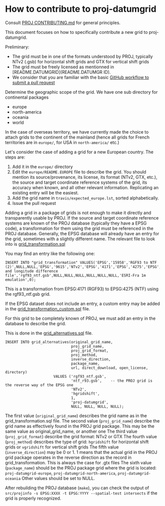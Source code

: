 # How to contribute to proj-datumgrid

Consult [PROJ CONTRIBUTING.md](https://github.com/OSGeo/proj.4/blob/master/CONTRIBUTING.md)
for general principles.

This document focuses on how to specifically contribute a new grid to proj-datumgrid.

Preliminary:
* The grid must be in one of the formats understood by PROJ, typically NTv2 (.gsb) for horizontal shift
grids and GTX for vertical shift grids
* The grid must be freely licensed as mentionned in [README.DATUMGRID](README.DATUMGR   ID).
* We consider that you are familiar with the basic [GitHub workflow to submit a pull request](https://help.github.com/en/articles/creating-a-pull-request)

Determine the geographic scope of the grid. We have one sub directory for
continental packages
- europe
- north-america
- oceania
- world

In the case of overseas territory, we have currently made the choice to attach grids
to the continent of the mainland (hence all grids for French territories are in `europe/`,
for USA in `north-america/` etc.)

Let's consider the case of adding a grid for a new European country.
The steps are:
1. Add it in the `europe/` directory
2. Edit the `europe/README.EUROPE` file to describe the grid. You should mention its
   source/provenance, its license, its format (NTv2, GTX, etc.), the source and
   target coordinate reference systems of the grid, its accuracy when known,
   and all other relevant information. Replicating an existing entry will be the
   easiest.
3. Add the grid name in `travis/expected_europe.lst`, sorted alphabetically.
4. Issue the pull request

Adding a grid in a package of grids is not enough to make it directly and transparently
usable by PROJ. If the source and target coordinate reference systems are known of
the PROJ database (typically they have a EPSG code), a transformation for them using
the grid must be referenced in the PROJ database. Generally, the EPSG database will
already have an entry for the grid, sometimes with a slightly different name.
The relevant file to look into is [grid_transformation.sql](https://github.com/OSGeo/proj.4/blob/master/data/sql/grid_transformation.sql)

You may find an entry like the following one:
```
INSERT INTO "grid_transformation" VALUES('EPSG','15958','RGF93 to NTF (2)',NULL,NULL,'EPSG','9615','NTv2','EPSG','4171','EPSG','4275','EPSG','3694',1.0,'EPSG','8656','Latitude and longitude difference file','rgf93_ntf.gsb',NULL,NULL,NULL,NULL,NULL,NULL,'ESRI-Fra 1m emulation',0);
```
This is a transformation from EPSG:4171 (RGF93) to EPSG:4275 (NTF) using the rgf93_ntf.gsb grid.

If the EPSG dataset does not include an entry, a custom entry may be added in the [grid_transformation_custom.sql](https://github.com/OSGeo/proj.4/blob/master/data/sql/grid_transformation_custom.sql) file.

For this grid to be completely known of PROJ, we must add an entry in the database to describe the grid.

This is done in the [grid_alternatives.sql](https://github.com/OSGeo/proj.4/blob/master/data/sql/grid_alternatives.sql) file.

```
INSERT INTO grid_alternatives(original_grid_name,
                              proj_grid_name,
                              proj_grid_format,
                              proj_method,
                              inverse_direction,
                              package_name,
                              url, direct_download, open_license, directory)
                      VALUES ('rgf93_ntf.gsb',
                              'ntf_r93.gsb',    -- the PROJ grid is the reverse way of the EPSG one
                              'NTv2',
                              'hgridshift',
                              1,
                              'proj-datumgrid',
                              NULL, NULL, NULL, NULL);
```
The first value (`original_grid_name`) describes the grid name as in the grid_transformation.sql file.
The second value (`proj_grid_name`) describe the grid name as effectively found in the PROJ grid package. This may be the same value as original_grid_name, or another one
The third value (`proj_grid_format`) describe the grid format: NTv2 or GTX
The fourth value (`proj_method`) describes the type of grid: `hgridshift` for horizontal shift grids or `vgridshift` for vertical shift grids
The fifth value (`inverse_direction`) may be 0 or 1. 1 means that the actual grid in the PROJ grid package operates in the reverse direction as the record in grid_transformation. This is always the case for .gtx files
The sixth value (`package_name`) should be the PROJ package grid where the grid is located: `proj-datumgrid-europe`, `proj-datumgrid-north-america`, `proj-datumgrid-oceania`
Other values should be set to NULL.

After rebuilding the PROJ database (`make`), you can check the output of `src/projinfo -s EPSG:XXXX -t EPSG:YYYY --spatial-test intersects` if the grid is properly recognized.
